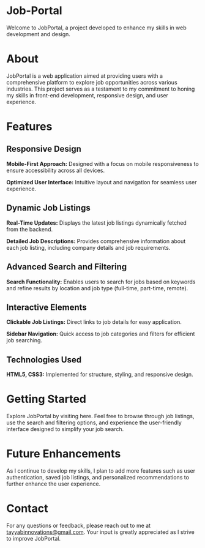 # Job-Portal
Welcome to JobPortal, a project developed to enhance my skills in web development and design.

# About

JobPortal is a web application aimed at providing users with a comprehensive platform to explore job opportunities across various industries. This project serves as a testament to my commitment to honing my skills in front-end development, responsive design, and user experience.

# Features
## Responsive Design
**Mobile-First Approach:** Designed with a focus on mobile responsiveness to ensure accessibility across all devices.

**Optimized User Interface:** Intuitive layout and navigation for seamless user experience.

## Dynamic Job Listings

**Real-Time Updates:** Displays the latest job listings dynamically fetched from the backend.

**Detailed Job Descriptions:** Provides comprehensive information about each job listing, including company details and job requirements.

## Advanced Search and Filtering

**Search Functionality:** Enables users to search for jobs based on keywords and refine results by location and job type (full-time, part-time, remote).

## Interactive Elements

**Clickable Job Listings:** Direct links to job details for easy application.

**Sidebar Navigation:** Quick access to job categories and filters for efficient job searching.

## Technologies Used

**HTML5, CSS3:** Implemented for structure, styling, and responsive design.

# Getting Started
Explore JobPortal by visiting here. Feel free to browse through job listings, use the search and filtering options, and experience the user-friendly interface designed to simplify your job search.

# Future Enhancements
As I continue to develop my skills, I plan to add more features such as user authentication, saved job listings, and personalized recommendations to further enhance the user experience.

# Contact
For any questions or feedback, please reach out to me at tayyabinnovations@gmail.com. Your input is greatly appreciated as I strive to improve JobPortal.
